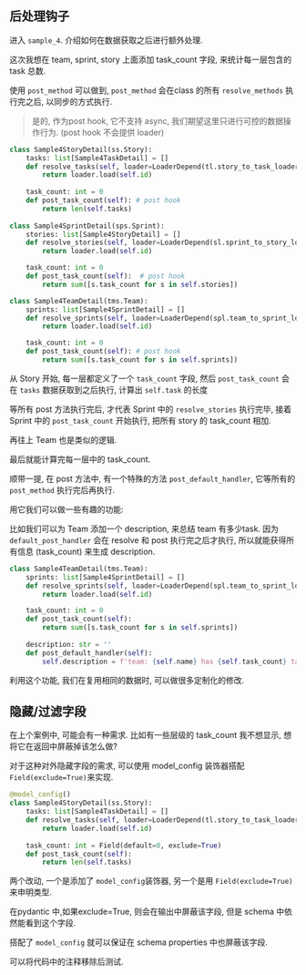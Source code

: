 ## 后处理钩子

进入 `sample_4`. 介绍如何在数据获取之后进行额外处理. 

这次我想在 team, sprint, story 上面添加 task_count 字段, 来统计每一层包含的 task 总数. 

使用 `post_method` 可以做到, `post_method` 会在class 的所有 `resolve_methods` 执行完之后, 以同步的方式执行.

> 是的, 作为post hook, 它不支持 async, 我们期望这里只进行可控的数据操作行为. (post hook 不会提供 loader)

```python
class Sample4StoryDetail(ss.Story):
    tasks: list[Sample4TaskDetail] = []
    def resolve_tasks(self, loader=LoaderDepend(tl.story_to_task_loader)):
        return loader.load(self.id)
    
    task_count: int = 0
    def post_task_count(self): # post hook
        return len(self.tasks)
    
class Sample4SprintDetail(sps.Sprint):
    stories: list[Sample4StoryDetail] = []
    def resolve_stories(self, loader=LoaderDepend(sl.sprint_to_story_loader)):
        return loader.load(self.id)

    task_count: int = 0
    def post_task_count(self):  # post hook
        return sum([s.task_count for s in self.stories])

class Sample4TeamDetail(tms.Team):
    sprints: list[Sample4SprintDetail] = []
    def resolve_sprints(self, loader=LoaderDepend(spl.team_to_sprint_loader)):
        return loader.load(self.id)

    task_count: int = 0
    def post_task_count(self): # post hook
        return sum([s.task_count for s in self.sprints])
```

从 Story 开始, 每一层都定义了一个 `task_count` 字段, 然后 `post_task_count` 会在 `tasks` 数据获取到之后执行, 计算出 `self.task` 的长度

等所有 post 方法执行完后, 才代表 Sprint 中的 `resolve_stories` 执行完毕, 接着 Sprint 中的 `post_task_count` 开始执行, 把所有 story 的 task_count 相加.

再往上 Team 也是类似的逻辑.

最后就能计算完每一层中的 task_count.

顺带一提, 在 post 方法中, 有一个特殊的方法 `post_default_handler`, 它等所有的 `post_method` 执行完后再执行. 

用它我们可以做一些有趣的功能:

比如我们可以为 Team 添加一个 description, 来总结 team 有多少task. 因为 `default_post_handler` 会在 resolve 和 post 执行完之后才执行, 所以就能获得所有信息 (task_count) 来生成 description.

```python
class Sample4TeamDetail(tms.Team):
    sprints: list[Sample4SprintDetail] = []
    def resolve_sprints(self, loader=LoaderDepend(spl.team_to_sprint_loader)):
        return loader.load(self.id)

    task_count: int = 0
    def post_task_count(self):
        return sum([s.task_count for s in self.sprints])
    
    description: str = ''
    def post_default_handler(self):
        self.description = f'team: {self.name} has {self.task_count} tasks in total.' 
```

利用这个功能, 我们在复用相同的数据时, 可以做很多定制化的修改.


## 隐藏/过滤字段

在上个案例中, 可能会有一种需求. 比如有一些层级的 task_count 我不想显示, 想将它在返回中屏蔽掉该怎么做?

对于这种对外隐藏字段的需求, 可以使用 model_config 装饰器搭配`Field(exclude=True)`来实现.

```python
@model_config()
class Sample4StoryDetail(ss.Story):
    tasks: list[Sample4TaskDetail] = []
    def resolve_tasks(self, loader=LoaderDepend(tl.story_to_task_loader)):
        return loader.load(self.id)
    
    task_count: int = Field(default=0, exclude=True)
    def post_task_count(self):
        return len(self.tasks)
```

两个改动, 一个是添加了 `model_config`装饰器, 另一个是用 `Field(exclude=True)` 来申明类型.

在pydantic 中,如果exclude=True, 则会在输出中屏蔽该字段, 但是 schema 中依然能看到这个字段. 

搭配了 `model_config` 就可以保证在 schema properties 中也屏蔽该字段.

可以将代码中的注释移除后测试.
